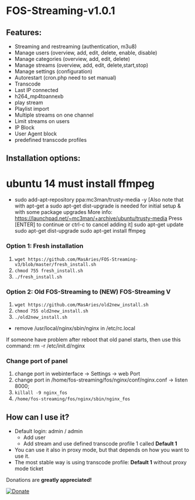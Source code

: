 # FOS-Streaming-v1.0.1
## Features:
- Streaming and restreaming (authentication, m3u8)
- Manage users (overview, add, edit, delete, enable, disable)
- Manage categories (overview, add, edit, delete)
- Manage streams (overview, add, edit, delete,start,stop)
- Manage settings (configuration)
- Autorestart (cron.php need to set manual)
- Transcode
- Last IP connected
- h264_mp4toannexb
- play stream
- Playlist import
- Multiple streams on one channel
- Limit streams on users
- IP Block
- User Agent block
- predefined transcode profiles

## Installation options:
# ubuntu 14 must install ffmpeg
- sudo add-apt-repository ppa:mc3man/trusty-media -y
[Also note that with apt-get a sudo apt-get dist-upgrade is needed for initial setup & with some package upgrades
More info: https://launchpad.net/~mc3man/+archive/ubuntu/trusty-media
Press [ENTER] to continue or ctrl-c to cancel adding it]
sudo apt-get update
sudo apt-get dist-upgrade
sudo apt-get install ffmpeg

### Option 1: Fresh installation
1. `wget https://github.com/MasAries/FOS-Streaming-v3/blob/master/fresh_install.sh`
2. `chmod 755 fresh_install.sh`
3. `./fresh_install.sh`

### Option 2: Old FOS-Streaming to (NEW) FOS-Streaming V
1. `wget https://github.com/MasAries/old2new_install.sh`
2. `chmod 755 old2new_install.sh`
3. `./old2new_install.sh`
  - remove /usr/local/nginx/sbin/nginx in /etc/rc.local

If someone have problem after reboot that old panel starts, then use this command: rm -r /etc/init.d/nginx

### Change port of panel
1. change port in webinterface -> Settings -> web Port
2. change port in /home/fos-streaming/fos/nginx/conf/nginx.conf -> listen 8000;
3. `killall -9 nginx_fos`
4. `/home/fos-streaming/fos/nginx/sbin/nginx_fos`

## How can I use it?
- Default login: admin / admin
  - Add user
  - Add stream and use defined transcode profile 1 called **Default 1**
- You can use it also in proxy mode, but that depends on how you want to use it.
- The most stable way is using transcode profile: **Default 1** without proxy mode ticket

Donations are **greatly appreciated!**

[![Donate](https://www.paypalobjects.com/en_US/i/btn/btn_donateCC_LG.gif "DONATION")](https://www.paypal.me/Receivers)
